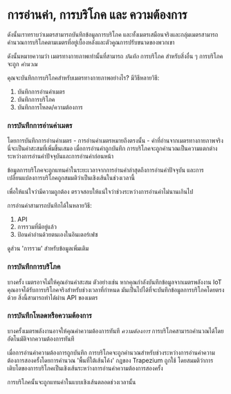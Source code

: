 # การอ่านค่า, การบริโภค และ ความต้องการ

ดังนั้นเราทราบว่าเมตรสามารถบันทึกข้อมูลการบริโภค และทั้งเมตรเสมือนจริงและกลุ่มเมตรสามารถคำนวณการบริโภคตามเมตรที่อยู่เบื้องหลังและตัวคูณการปรับขนาดของพวกเขา

ดังนั้นหมายความว่า เมตรทางกายภาพเท่านั้นที่สามารถ _บันทึก_ การบริโภค สำหรับสิ่งอื่น ๆ การบริโภคจะถูก _คำนวณ_

คุณจะบันทึกการบริโภคสำหรับเมตรทางกายภาพอย่างไร? มีวิธีหลายวิธี:&#x20;

1. บันทึกการอ่านค่าเมตร
2. บันทึกการบริโภค
3. บันทึกการโหลด/ความต้องการ

### การบันทึกการอ่านค่าเมตร

โดยการบันทึกการอ่านค่าเมตร - การอ่านค่าเมตรหมายถึงตรงนั้น - ค่าที่อ่านจากเมตรทางกายภาพจริง นี่จะเป็นค่าสะสมที่เพิ่มขึ้นเสมอ เมื่อการอ่านค่าถูกบันทึก การบริโภคจะถูกคำนวณเป็นความแตกต่างระหว่างการอ่านค่าปัจจุบันและการอ่านค่าก่อนหน้า

ข้อมูลการบริโภคจะถูกแทนค่าในระยะเวลาจากการอ่านค่าล่าสุดถึงการอ่านค่าปัจจุบัน และการเปลี่ยนแปลงการบริโภคถูกสมมติว่าเป็นเชิงเส้นในช่วงเวลานี้

เพื่อให้แน่ใจว่ามีความถูกต้อง ตรวจสอบให้แน่ใจว่าช่วงระหว่างการอ่านค่าไม่นานเกินไป

การอ่านค่าสามารถบันทึกได้ในหลายวิธี:

1. API
2. การรวมที่มีอยู่แล้ว
3. ป้อนค่าอ่านด้วยตนเองในอินเตอร์เฟซ

ดูส่วน 'การรวม' สำหรับข้อมูลเพิ่มเติม



### การบันทึกการบริโภค

บางครั้ง เมตรอาจไม่ให้คุณอ่านค่าสะสม ตัวอย่างเช่น หากคุณกำลังบันทึกข้อมูลจากเมตรพลังงาน IoT คุณอาจได้รับการบริโภคจริงสำหรับช่วงเวลาที่กำหนด มันเป็นไปได้ที่จะบันทึกข้อมูลการบริโภคโดยตรงด้วย สิ่งนี้สามารถทำได้ผ่าน API ของเมตร



### การบันทึกโหลดหรือความต้องการ

บางครั้งเมตรพลังงานอาจให้คุณค่าความต้องการทันที _ความต้องการ_ การบริโภคสามารถคำนวณได้โดยอัตโนมัติจากความต้องการทันที

เมื่อการอ่านค่าความต้องการถูกบันทึก การบริโภคจะถูกคำนวณสำหรับช่วงระหว่างการอ่านค่าความต้องการสองครั้งโดยการคำนวณ 'พื้นที่ใต้เส้นโค้ง' กฎของ Trapezium ถูกใช้ โดยสมมติว่าการเติบโตของการบริโภคเป็นเชิงเส้นระหว่างการอ่านค่าความต้องการสองครั้ง

การบริโภคนั้นจะถูกแทนค่าในแบบเชิงเส้นตลอดช่วงเวลานั้น